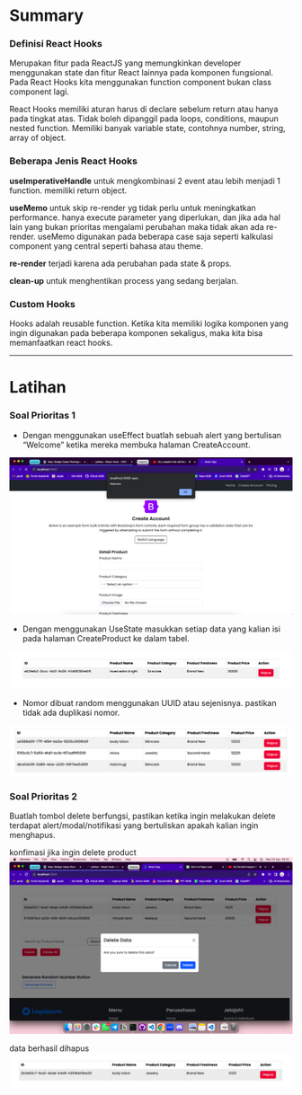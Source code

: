 # Summary

### Definisi React Hooks

Merupakan fitur pada ReactJS yang memungkinkan developer menggunakan state dan fitur React lainnya pada komponen fungsional. Pada React Hooks kita menggunakan function component bukan class component lagi.

React Hooks memiliki aturan harus di declare sebelum return atau hanya pada tingkat atas. Tidak boleh dipanggil pada loops, conditions, maupun nested function. Memiliki banyak variable state, contohnya number, string, array of object.

### Beberapa Jenis React Hooks

**useImperativeHandle** untuk mengkombinasi 2 event atau lebih menjadi 1 function. memiliki return object.

**useMemo** untuk skip re-render yg tidak perlu untuk meningkatkan performance. hanya execute parameter yang diperlukan, dan jika ada hal lain yang bukan prioritas mengalami perubahan maka tidak akan ada re-render. useMemo digunakan pada beberapa case saja seperti kalkulasi component yang central seperti bahasa atau theme.

**re-render** terjadi karena ada perubahan pada state & props.

**clean-up** untuk menghentikan process yang sedang berjalan.

### Custom Hooks

Hooks adalah reusable function. Ketika kita memiliki logika komponen yang ingin digunakan pada beberapa komponen sekaligus, maka kita bisa memanfaatkan react hooks.

---

# Latihan

### Soal Prioritas 1

- Dengan menggunakan useEffect buatlah sebuah alert yang bertulisan “Welcome” ketika mereka membuka halaman CreateAccount.

![alert](./screenshots/alert-welcome.png)

- Dengan menggunakan UseState masukkan setiap data yang kalian isi pada halaman CreateProduct ke dalam tabel.

![table](./screenshots/input-table.png)

- Nomor dibuat random menggunakan UUID atau sejenisnya. pastikan tidak ada duplikasi nomor.

![id](./screenshots/different-id.png)

### Soal Prioritas 2

Buatlah tombol delete berfungsi, pastikan ketika ingin melakukan delete terdapat alert/modal/notifikasi yang bertuliskan apakah kalian ingin menghapus.

konfimasi jika ingin delete product
![modal-confirm](./screenshots/modal-delete.png)

data berhasil dihapus
![deleted](./screenshots/deleted-id.png)
